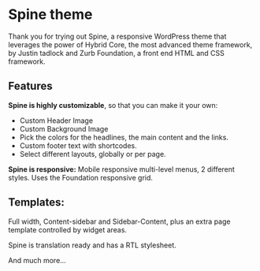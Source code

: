 # Spine theme #

Thank you for trying out Spine, a responsive WordPress theme that leverages the power of Hybrid Core, the most advanced theme framework, by Justin tadlock and Zurb Foundation, a front end HTML and CSS framework.

## Features ##

**Spine is highly customizable**, so that you can make it your own:

- Custom Header Image
- Custom Background Image
- Pick the colors for the headlines, the main content and the links.
- Custom footer text with shortcodes.
- Select different layouts, globally or per page.

**Spine is responsive:**
Mobile responsive multi-level menus, 2 different styles.
Uses the Foundation responsive grid.

## Templates: ##
Full width, Content-sidebar and Sidebar-Content, plus an extra page template controlled by widget areas.

Spine is translation ready and has a RTL stylesheet.

And much more...




